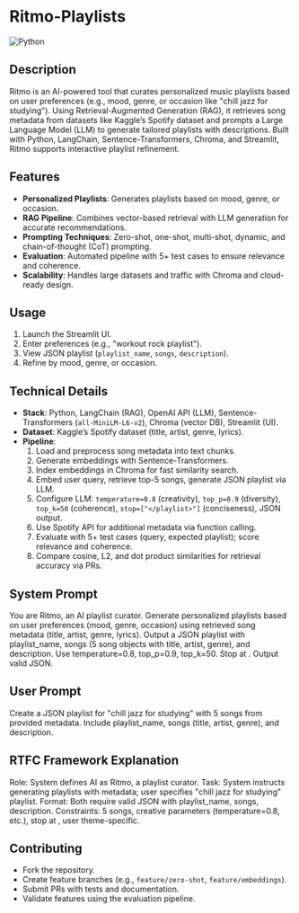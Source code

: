 # Ritmo-Playlists

![Python](https://img.shields.io/badge/python-3.8+-blue.svg)

## Description
Ritmo is an AI-powered tool that curates personalized music playlists based on user preferences (e.g., mood, genre, or occasion like "chill jazz for studying"). Using Retrieval-Augmented Generation (RAG), it retrieves song metadata from datasets like Kaggle’s Spotify dataset and prompts a Large Language Model (LLM) to generate tailored playlists with descriptions. Built with Python, LangChain, Sentence-Transformers, Chroma, and Streamlit, Ritmo supports interactive playlist refinement.

## Features
- **Personalized Playlists**: Generates playlists based on mood, genre, or occasion.
- **RAG Pipeline**: Combines vector-based retrieval with LLM generation for accurate recommendations.
- **Prompting Techniques**: Zero-shot, one-shot, multi-shot, dynamic, and chain-of-thought (CoT) prompting.
- **Evaluation**: Automated pipeline with 5+ test cases to ensure relevance and coherence.
- **Scalability**: Handles large datasets and traffic with Chroma and cloud-ready design.

## Usage
1. Launch the Streamlit UI.
2. Enter preferences (e.g., "workout rock playlist").
3. View JSON playlist (`playlist_name`, `songs`, `description`).
4. Refine by mood, genre, or occasion.

## Technical Details
- **Stack**: Python, LangChain (RAG), OpenAI API (LLM), Sentence-Transformers (`all-MiniLM-L6-v2`), Chroma (vector DB), Streamlit (UI).
- **Dataset**: Kaggle’s Spotify dataset (title, artist, genre, lyrics).
- **Pipeline**:
  1. Load and preprocess song metadata into text chunks.
  2. Generate embeddings with Sentence-Transformers.
  3. Index embeddings in Chroma for fast similarity search.
  4. Embed user query, retrieve top-5 songs, generate JSON playlist via LLM.
  5. Configure LLM: `temperature=0.8` (creativity), `top_p=0.9` (diversity), `top_k=50` (coherence), `stop=["</playlist>"]` (conciseness), JSON output.
  6. Use Spotify API for additional metadata via function calling.
  7. Evaluate with 5+ test cases (query, expected playlist); score relevance and coherence.
  8. Compare cosine, L2, and dot product similarities for retrieval accuracy via PRs.

## System Prompt
You are Ritmo, an AI playlist curator. Generate personalized playlists based on user preferences (mood, genre, occasion) using retrieved song metadata (title, artist, genre, lyrics). Output a JSON playlist with playlist_name, songs (5 song objects with title, artist, genre), and description. Use temperature=0.8, top_p=0.9, top_k=50. Stop at </playlist>. Output valid JSON.

## User Prompt
Create a JSON playlist for "chill jazz for studying" with 5 songs from provided metadata. Include playlist_name, songs (title, artist, genre), and description.

## RTFC Framework Explanation

Role: System defines AI as Ritmo, a playlist curator.
Task: System instructs generating playlists with metadata; user specifies "chill jazz for studying" playlist.
Format: Both require valid JSON with playlist_name, songs, description.
Constraints: 5 songs, creative parameters (temperature=0.8, etc.), stop at </playlist>, user theme-specific.

## Contributing
- Fork the repository.
- Create feature branches (e.g., `feature/zero-shot`, `feature/embeddings`).
- Submit PRs with tests and documentation.
- Validate features using the evaluation pipeline.